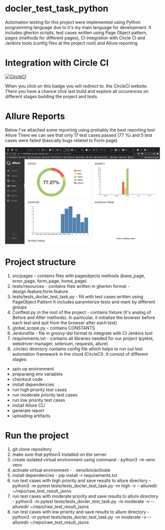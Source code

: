 # docler_test_task_python

Automation testing for this project were implemented using Python programming language due to it's my main language for development. It includes gherkin scripts, test cases written using Page Object pattern, pages (methods for different pages), CI integration with Circle CI and Jenkins tools (config files at the project root) and Allure reporting

# Integration with Circle CI
[![CircleCI](https://circleci.com/gh/vitaliisotnichenko/docler_test_task_python.svg?style=svg)](https://circleci.com/gh/vitaliisotnichenko/docler_test_task_python)

When you click on this badge you will redirect to. the CircleCI website. There you have a chance click last build and explore all occurences on different stages building the project and tests

# Allure Reports
Below I've attached some reporting using probably the best reporting tool Allure
There we can see that only 17 test cases passed (77 %) and 5 test cases were failed (basically bugs related to Form page)

![Image alt](https://github.com/vitaliisotnichenko/python-web-qa/raw/master/Allure_graphs.png)


# Project structure
1. src/pages - contains files with pageobjects methods (base_page, error_page, form_page, home_page)
2. tests/resources - contains files written in gherkin format - design.feature,form.feature
3. tests/tests_docler_test_task.py - filt with test cases written using PageObject Pattern
It includes paramterize tests and mark by different groups
4. Conftest.py in the root of the project - contains fixture (it's analog of Before and After methods). In particular, it initialize the browser before each test and quit from the browser after each test)
5. global_scope.py - contains CONSTANTS
6. Jenkinsfile - file in groovy-dsl format to integrate with CI Jenkins tool
7. requirements.txt - contains all libraries needed for our project (pytest, webdriver-manager, selenium, requests, allure)
8. .circleci directory contains config file which helps to run out test automation framework in the cloud (CircleCI).
It consist of different stages:
- spin up environment
- preparaing env variables
- checkout code
- install dependencies
- run high priority test cases
- run moderate priority test cases
- run low priority test cases
- install Allure CLI
- generate report
- uploading artifacts

# Run the project
1. git clone repository
2. make sure that python3 installed on the server
3. create isolated virtual environment using command - python3 -m venv venv
4. activate virtual environment - . venv/bin/activate
5. install dependencies - pip install -r requirements.txt
6. run test cases with high priority and save results to allure directory - python3 -m pytest tests/tests_docler_test_task.py -m high -v --alluredir ~/repo/raw_test_result_jsons
7. run test cases with moderate priority and save results to allure directory - python3 -m pytest tests/tests_docler_test_task.py -m moderate -v --alluredir ~/repo/raw_test_result_jsons
8. run test cases with low priority and save results to allure directory - python3 -m pytest tests/tests_docler_test_task.py -m moderate -v --alluredir ~/repo/raw_test_result_jsons


